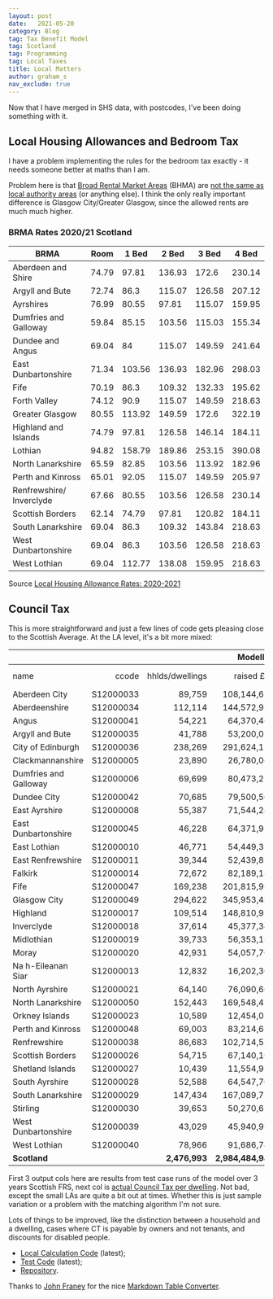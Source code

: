```yaml
---
layout: post
date:   2021-05-20
category: Blog
tag: Tax Benefit Model
tag: Scotland
tag: Programming
tag: Local Taxes
title: Local Matters
author: graham_s
nav_exclude: true
---
```


Now that I have merged in SHS data, with postcodes, I've been doing something with it.

<!--more-->

## Local Housing Allowances and Bedroom Tax

I have a problem implementing the rules for the bedroom tax exactly - it needs someone better at maths than I am. 

Problem here is that [Broad Rental Market Areas](https://www.gov.scot/publications/local-housing-allowance-rates-2019-2020/) (BHMA) are [not the same as local authority areas](https://datashare.ed.ac.uk/handle/10283/2618) (or anything else). I think the only really important difference is Glasgow City/Greater Glasgow, since the allowed rents are much much higher.

### BRMA Rates 2020/21 Scotland

| BRMA                     | Room  | 1 Bed  | 2 Bed  | 3 Bed  | 4 Bed  |
| ------------------------ | ----- | ------ | ------ | ------ | ------ |
| Aberdeen and Shire       | 74.79 | 97.81  | 136.93 | 172.6  | 230.14 |
| Argyll and Bute          | 72.74 | 86.3   | 115.07 | 126.58 | 207.12 |
| Ayrshires                | 76.99 | 80.55  | 97.81  | 115.07 | 159.95 |
| Dumfries and Galloway    | 59.84 | 85.15  | 103.56 | 115.03 | 155.34 |
| Dundee and Angus         | 69.04 | 84     | 115.07 | 149.59 | 241.64 |
| East Dunbartonshire      | 71.34 | 103.56 | 136.93 | 182.96 | 298.03 |
| Fife                     | 70.19 | 86.3   | 109.32 | 132.33 | 195.62 |
| Forth Valley             | 74.12 | 90.9   | 115.07 | 149.59 | 218.63 |
| Greater Glasgow          | 80.55 | 113.92 | 149.59 | 172.6  | 322.19 |
| Highland and Islands     | 74.79 | 97.81  | 126.58 | 146.14 | 184.11 |
| Lothian                  | 94.82 | 158.79 | 189.86 | 253.15 | 390.08 |
| North Lanarkshire        | 65.59 | 82.85  | 103.56 | 113.92 | 182.96 |
| Perth and Kinross        | 65.01 | 92.05  | 115.07 | 149.59 | 205.97 |
| Renfrewshire/ Inverclyde | 67.66 | 80.55  | 103.56 | 126.58 | 230.14 |
| Scottish Borders         | 62.14 | 74.79  | 97.81  | 120.82 | 184.11 |
| South Lanarkshire        | 69.04 | 86.3   | 109.32 | 143.84 | 218.63 |
| West Dunbartonshire      | 69.04 | 86.3   | 103.56 | 126.58 | 218.63 |
| West Lothian             | 69.04 | 112.77 | 138.08 | 159.95 | 218.63 |

Source [Local Housing Allowance Rates: 2020-2021](https://www.gov.scot/publications/local-housing-allowance-rates-2020-2021/)

## Council Tax

This is more straightforward and just a few lines of code gets pleasing close to the Scottish Average. At the LA level, it's a bit more mixed:

|                       |           |           | Modelled      |              |                     |                     |
| --------------------- | ---------:| ---------:| -------------:| ------------:| -------------------:| -------------------:|
| name                  | ccode     | hhlds/dwellings | raised £pa       | average £ | actual average      | %Diff               |
| Aberdeen City         | S12000033 | 89,759    | 108,144,651   | 1,204        | 1,258                | \-4.29 |
| Aberdeenshire         | S12000034 | 112,114   | 144,572,931   | 1,289        | 1,372                | \-6.05  |
| Angus                 | S12000041 | 54,221    | 64,370,462    | 1,187        | 1,044                | 13.70  |
| Argyll and Bute       | S12000035 | 41,788    | 53,200,034    | 1,273        | 1,282                | \-0.70 |
| City of Edinburgh     | S12000036 | 238,269   | 291,624,113   | 1,223        | 1,361                | \-10.14   |
| Clackmannanshire      | S12000005 | 23,890    | 26,780,061    | 1,120        | 1,152                | \-2.78  |
| Dumfries and Galloway | S12000006 | 69,699    | 80,473,252    | 1,154        | 1,075                | 7.35    |
| Dundee City           | S12000042 | 70,685    | 79,500,506    | 1,124        | 1,076                | 4.46    |
| East Ayrshire         | S12000008 | 55,387    | 71,544,247    | 1,291        | 1,133                | 13.94    |
| East Dunbartonshire   | S12000045 | 46,228    | 64,371,959    | 1,392        | 1,566                | \-11.11  |
| East Lothian          | S12000010 | 46,771    | 54,449,337    | 1,164        | 1,384                | \-15.89  |
| East Renfrewshire     | S12000011 | 39,344    | 52,439,870    | 1,332        | 1,578                | \-15.59  |
| Falkirk               | S12000014 | 72,672    | 82,189,182    | 1,130        | 1,081                | 4.53    |
| Fife                  | S12000047 | 169,238   | 201,815,980   | 1,192        | 1,147                | 3.92    |
| Glasgow City          | S12000049 | 294,622   | 345,953,492   | 1,174        | 1,137                | 3.25    |
| Highland              | S12000017 | 109,514   | 148,810,954   | 1,358        | 1,226                | 10.77    |
| Inverclyde            | S12000018 | 37,614    | 45,377,341    | 1,206        | 1,078                | 11.87     |
| Midlothian            | S12000019 | 39,733    | 56,353,186    | 1,418        | 1,397                | 1.50    |
| Moray                 | S12000020 | 42,931    | 54,057,702    | 1,259        | 1,171                | 7.51    |
| Na h-Eileanan Siar    | S12000013 | 12,832    | 16,202,306    | 1,262        | 886                 | 42.43   |
| North Ayrshire        | S12000021 | 64,140    | 76,090,669    | 1,186        | 1,096                | 8.21    |
| North Lanarkshire     | S12000050 | 152,443   | 169,548,479   | 1,112        | 1,016                | 9.44    |
| Orkney Islands        | S12000023 | 10,589    | 12,454,054    | 1,176        | 986                 | 19.27    |
| Perth and Kinross     | S12000048 | 69,003    | 83,214,674    | 1,205        | 1,344                | \-10.34  |
| Renfrewshire          | S12000038 | 86,683    | 102,714,536   | 1,184        | 1,190                | \-0.50 |
| Scottish Borders      | S12000026 | 54,715    | 67,140,166    | 1,227        | 1,184                | 3.63    |
| Shetland Islands      | S12000027 | 10,439    | 11,554,919    | 1,106        | 1,019                | 8.54    |
| South Ayrshire        | S12000028 | 52,588    | 64,547,705    | 1,227        | 1,305                | \-5.98 |
| South Lanarkshire     | S12000029 | 147,434   | 167,089,775   | 1,133        | 1,107                | 2.35     |
| Stirling              | S12000030 | 39,653    | 50,270,654    | 1,267        | 1,483                | \-14.56  |
| West Dunbartonshire   | S12000039 | 43,029    | 45,940,996    | 1,067        | 1,093                | \-2.38  |
| West Lothian          | S12000040 | 78,966    | 91,686,747    | 1,161        | 1,133                | 2.47    |
| **Scotland**          |           | **2,476,993** | **2,984,484,940** | **1,204**        | **1,201**           | **0.25**   |

First 3 output cols here are results from test case runs of the model over 3 years Scottish FRS, next col is [actual Council Tax per dwelling](https://www.gov.scot/publications/council-tax-datasets/). Not bad, except the small LAs are quite a bit out at times. Whether this is just sample variation or a problem with the matching algorithm I'm not sure.

Lots of things to be improved, like the distinction between a household and a dwelling, cases where CT is payable by owners and not tenants, and discounts for disabled people.

* [Local Calculation Code](https://github.com/grahamstark/ScottishTaxBenefitModel.jl/blob/master/src/LocalLevelCalculations.jl) (latest);
* [Test Code](https://github.com/grahamstark/ScottishTaxBenefitModel.jl/blob/master/test/local_level_calculations_tests.jl) (latest);
* [Repository](https://github.com/grahamstark/ScottishTaxBenefitModel.jl).

Thanks to [John Franey](https://johnfraney.ca/) for the nice [Markdown Table Converter](https://tabletomarkdown.com/convert-spreadsheet-to-markdown/).